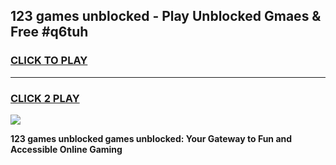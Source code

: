 
## 123 games unblocked - Play Unblocked Gmaes & Free #q6tuh
<h3>
<a href="https://news.freeplayer.one?title=123_games_unblocked&ref=24F">CLICK TO PLAY</a></h3>
<hr>

<h3>
<a href="https://news.freeplayer.one?title=123_games_unblocked&ref=24F">CLICK 2 PLAY</a>
  
</h3>

<a href="https://news.freeplayer.one?title=123_games_unblocked&ref=24F/"><img src="https://clearcache.store/games.png"></a>


**123 games unblocked games unblocked: Your Gateway to Fun and Accessible Online Gaming**
